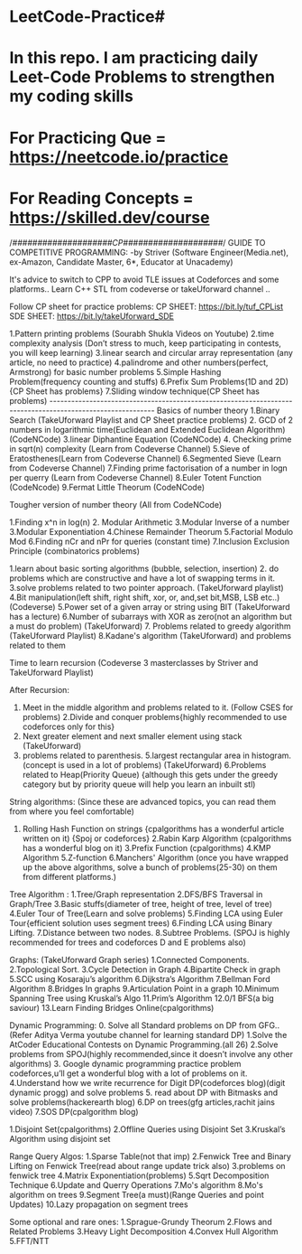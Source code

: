 # LeetCode-Practice#
# In this repo. I am practicing daily Leet-Code Problems to strengthen my coding skills
# For Practicing Que = https://neetcode.io/practice
# For Reading Concepts = https://skilled.dev/course

/*####################CP####################*/
GUIDE TO COMPETITIVE PROGRAMMING: 
-by Striver (Software Engineer(Media.net), ex-Amazon, Candidate Master, 6*, Educator at Unacademy) 

It's advice to switch to CPP to avoid TLE issues at Codeforces and some platforms.. 
Learn C++ STL from codeverse or takeUforward channel .. 

Follow CP sheet for practice problems: 
CP SHEET: https://bit.ly/tuf_CPList 
SDE SHEET: https://bit.ly/takeUforward_SDE 

1.Pattern printing problems (Sourabh Shukla Videos on Youtube)
2.time complexity analysis (Don’t stress to much, keep participating in contests, you will keep learning) 
3.linear search and circular array representation (any article, no need to practice) 
4.palindrome and other numbers(perfect, Armstrong) for basic number problems 
5.Simple Hashing Problem(frequency counting and stuffs) 
6.Prefix Sum Problems(1D and 2D) {CP Sheet has problems} 
7.Sliding window technique(CP Sheet has problems) ----------------------------------------------------------------------------------------------------------- 
Basics of number theory 
1.Binary Search (TakeUforward Playlist and CP Sheet practice problems) 
2. GCD of 2 numbers in logarithmic time(Euclidean and Extended Euclidean Algorithm) (CodeNCode)
3.linear Diphantine Equation (CodeNCode)
4. Checking prime in sqrt(n) complexity (Learn from Codeverse Channel) 
5.Sieve of Eratosthenes(Learn from Codeverse Channel) 
6.Segmented Sieve (Learn from Codeverse Channel)
7.Finding prime factorisation of a number in logn per querry (Learn from Codeverse Channel)
8.Euler Totent Function (CodeNcode)
9.Fermat Little Theorum (CodeNCode) 

Tougher version of number theory (All from CodeNCode) 

1.Finding x^n in log(n) 
2. Modular Arithmetic 
3.Modular Inverse of a number 
3.Modular Exponentiation 
4.Chinese Remainder Theorum 
5.Factorial Modulo Mod 
6.Finding nCr and nPr for queries (constant time) 
7.Inclusion Exclusion Principle (combinatorics problems) 


1.learn about basic sorting algorithms (bubble, selection, insertion) 
2. do problems which are constructive and have a lot of swapping terms in it. 
3.solve problems related to two pointer approach. (TakeUforward playlist) 
4.Bit manipulation(left shift, right shift, xor, or, and,set bit,MSB, LSB etc..) (Codeverse) 
5.Power set of a given array or string using BIT (TakeUforward has a lecture) 
6.Number of subarrays with XOR as zero(not an algorithm but a must do problem) (TakeUforward) 
7. Problems related to greedy algorithm (TakeUforward Playlist) 
8.Kadane's algorithm (TakeUforward) and problems related to them 

Time to learn recursion (Codeverse 3 masterclasses by Striver and TakeUforward Playlist) 

After Recursion: 
1. Meet in the middle algorithm and problems related to it. (Follow CSES for problems)
2.Divide and conquer problems{highly recommended to use codeforces only for this} 
3. Next greater element and next smaller element using stack (TakeUforward)
4. problems related to parenthesis. 
5.largest rectangular area in histogram. (concept is used in a lot of problems) (TakeUforward)
6.Problems related to Heap(Priority Queue) {although this gets under the greedy category but by priority queue will help you learn an inbuilt stl) 

String algorithms: (Since these are advanced topics, you can read them from where you feel comfortable) 
1. Rolling Hash Function on strings {cpalgorithms has a wonderful article written on it) {Spoj or codeforces} 
2.Rabin Karp Algorithm (cpalgorithms has a wonderful blog on it) 
3.Prefix Function (cpalgorithms)
4.KMP Algorithm 
5.Z-function 
6.Manchers' Algorithm (once you have wrapped up the above algorithms, solve a bunch of problems(25-30) on them from different platforms.) 

Tree Algorithm : 
1.Tree/Graph representation 
2.DFS/BFS Traversal in Graph/Tree 
3.Basic stuffs(diameter of tree, height of tree, level of tree) 
4.Euler Tour of Tree(Learn and solve problems) 
5.Finding LCA using Euler Tour{efficient solution uses segment trees)
 6.Finding LCA using Binary Lifting. 7.Distance between two nodes. 
8.Subtree Problems. (SPOJ is highly recommended for trees and codeforces D and E problems also) 


Graphs: (TakeUforward Graph series) 
1.Connected Components. 
2.Topological Sort. 
3.Cycle Detection in Graph 
4.Bipartite Check in graph 
5.SCC using Kosaraju’s algorithm 
6.Dijkstra’s Algorithm 
7.Bellman Ford Algorithm 
8.Bridges In graphs 
9.Articulation Point in a graph 
10.Minimum Spanning Tree using Kruskal’s Algo 
11.Prim’s Algorithm 
12.0/1 BFS(a big saviour) 
13.Learn Finding Bridges Online(cpalgorithms)


Dynamic Programming:
0. Solve all Standard problems on DP from GFG.. (Refer Aditya Verma youtube channel for learning standard DP)
1.Solve the AtCoder Educational Contests on Dynamic Programming.(all 26) 
2.Solve problems from SPOJ(highly recommended,since it doesn’t involve any other algorithms) 
3. Google dynamic programming practice problem codeforces,u’ll get a wonderful blog with a lot of problems on it. 
4.Understand how we write recurrence for Digit DP(codeforces blog)(digit dynamic progg) and solve problems 
5. read about DP with Bitmasks and solve problems(hackerearth blog) 
6.DP on trees(gfg articles,rachit jains video) 
7.SOS DP(cpalgorithm blog) 

1.Disjoint Set(cpalgorithms) 
2.Offline Queries using Disjoint Set
3.Kruskal’s Algorithm using disjoint set 

Range Query Algos: 
1.Sparse Table(not that imp) 
2.Fenwick Tree and Binary Lifting on Fenwick Tree(read about range update trick also) 3.problems on fenwick tree
4.Matrix Exponentiation(problems) 
5.Sqrt Decomposition Technique
6.Update and Querry Operations 
7.Mo's algorithm 
8.Mo's algorithm on trees 
9.Segment Tree(a must)(Range Queries and point Updates)
10.Lazy propagation on segment trees 

Some optional and rare ones: 
1.Sprague-Grundy Theorum 
2.Flows and Related Problems 
3.Heavy Light Decomposition 
4.Convex Hull Algorithm 
5.FFT/NTT

